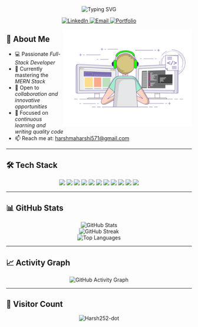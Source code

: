 <!-- 🌟 Typing effect headline -->
<div align="center">
  <img src="https://readme-typing-svg.herokuapp.com?font=Fira+Code&size=30&duration=3000&pause=1000&color=2E9FFF&center=true&vCenter=true&width=500&lines=Hi%2C+I'm+Harsh+Maharshi;Full-Stack+Developer;Web+Enthusiast;MERN+Stack+Specialist" alt="Typing SVG" />
</div>

<!-- 💼 Contact & Links -->
<p align="center">
  <a href="www.linkedin.com/in/harsh-maharshi-756b912a5" target="_blank">
    <img src="https://img.shields.io/badge/LinkedIn-harsh-maharshi-756b912a5?style=for-the-badge&logo=linkedin&logoColor=white" alt="LinkedIn" />
  </a>
  <a href="harshmaharshi571@gmail.com">
    <img src="https://img.shields.io/badge/Gmail-harshmaharshi571@gmail.com-D14836?style=for-the-badge&logo=gmail&logoColor=white" alt="Email" />
  </a>
  <a href="https://harsh252-dot-github-io.netlify.app/" target="_blank">
    <img src="https://img.shields.io/badge/Portfolio-Visit-black?style=for-the-badge&logo=about.me&logoColor=white" alt="Portfolio" />
  </a>
</p>

<!-- 👨‍💻 Right aligned animated coding GIF -->
<img align="right" alt="Coding" width="350" src="https://raw.githubusercontent.com/devSouvik/devSouvik/master/gif3.gif" />

## 🚀 About Me

- 💻 Passionate *Full-Stack Developer*
- 🧠 Currently mastering the *MERN Stack*
- 🤝 Open to *collaboration and innovative opportunities*
- 🎯 Focused on *continuous learning and writing quality code*
- 📫 Reach me at: harshmaharshi571@gmail.com

---

## 🛠 Tech Stack

<p align="center">
  <img src="https://img.shields.io/badge/HTML-E34F26?style=for-the-badge&logo=html5&logoColor=white"/>
  <img src="https://img.shields.io/badge/CSS-1572B6?style=for-the-badge&logo=css3&logoColor=white"/>
  <img src="https://img.shields.io/badge/JavaScript-F7DF1E?style=for-the-badge&logo=javascript&logoColor=black"/>
  <img src="https://img.shields.io/badge/React-20232A?style=for-the-badge&logo=react&logoColor=61DAFB"/>
  <img src="https://img.shields.io/badge/Node.js-339933?style=for-the-badge&logo=nodedotjs&logoColor=white"/>
  <img src="https://img.shields.io/badge/Express.js-000000?style=for-the-badge&logo=express&logoColor=white"/>
  <img src="https://img.shields.io/badge/MongoDB-47A248?style=for-the-badge&logo=mongodb&logoColor=white"/>
  <img src="https://img.shields.io/badge/MySQL-005C84?style=for-the-badge&logo=mysql&logoColor=white"/>
  <img src="https://img.shields.io/badge/Bootstrap-7952B3?style=for-the-badge&logo=bootstrap&logoColor=white"/>
  <img src="https://img.shields.io/badge/TailwindCSS-06B6D4?style=for-the-badge&logo=tailwindcss&logoColor=white"/>
  <img src="https://img.shields.io/badge/SASS-CC6699?style=for-the-badge&logo=sass&logoColor=white"/>
</p>

---

## 📊 GitHub Stats

<div align="center">
  <img src="https://github-readme-stats.vercel.app/api?username=Harsh252-dot&show_icons=true&theme=tokyonight&count_private=true&hide_border=false" alt="GitHub Stats" />
  <br />
  <img src="https://github-readme-streak-stats.herokuapp.com/?user=Harsh252-dot&theme=tokyonight&hide_border=false" alt="GitHub Streak" />
  <br />
  <img src="https://github-readme-stats.vercel.app/api/top-langs/?username=Harsh252-dot&layout=compact&theme=tokyonight&hide_border=false" alt="Top Languages" />
</div>

---

## 📈 Activity Graph

<div align="center">
  <img src="https://github-readme-activity-graph.vercel.app/graph?username=Harsh252-dot&bg_color=1e1e1e&color=00bfff&line=5dbeff&point=ffffff&area=true&hide_border=true" alt="GitHub Activity Graph"/>
</div>

---

## 👀 Visitor Count

<p align="center">
  <img src="https://komarev.com/ghpvc/?username=Harsh252-dot&label=Profile+Views&color=0e75b6&style=flat" alt="Harsh252-dot" />
</p>
